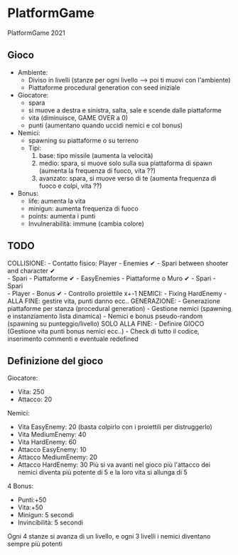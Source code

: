 # PlatformGame

PlatformGame 2021

## Gioco
- Ambiente:
  - Diviso in livelli (stanze per ogni livello --> poi ti muovi con l'ambiente)
  - Piattaforme procedural generation con seed iniziale
- Giocatore:
  - spara
  - si muove a destra e sinistra, salta, sale e scende dalle piattaforme
  - vita (diminuisce, GAME OVER a 0)
  - punti (aumentano quando uccidi nemici e col bonus)
- Nemici:
  - spawning su piattaforme o su terreno
  - Tipi:
	  1. base: tipo missile (aumenta la velocità)
	  2. medio: spara, si muove solo sulla sua piattaforma di spawn (aumenta la frequenza di fuoco, vita ??)
	  3. avanzato: spara, si muove verso di te (aumenta frequenza di fuoco e colpi, vita ??)
- Bonus:
  - life: aumenta la vita
  - minigun: aumenta frequenza di fuoco
  - points: aumenta i punti
  - Invulnerabilità: immune (cambia colore)

## TODO
COLLISIONE:
	- Contatto fisico: Player - Enemies					✔
	- Spari between shooter and character				✔	
	- Spari - Piattaforme								✔
	- EasyEnemies - Piattaforme o Muro					✔
	- Spari - Spari										
	- Player - Bonus									✔
	- Controllo proiettile x+-1
NEMICI:
	- Fixing HardEnemy
	- ALLA FINE: gestire vita, punti danno ecc..
GENERAZIONE:
	- Generazione piattaforme per stanza (procedural generation)
	- Gestione nemici (spawning e instanziamento lista dinamica)
	- Nemici e bonus pseudo-random (spawning su punteggio/livello)
SOLO ALLA FINE:
	- Definire GIOCO (Gestione vita punti bonus nemici ecc..)
	- Check di tutto il codice, inserimento commenti e eventuale redefined

## Definizione del gioco 
Giocatore:
- Vita: 250
- Attacco: 20

Nemici:
- Vita EasyEnemy: 20 (basta colpirlo con i proiettili per distruggerlo)
- Vita MediumEnemy: 40
- Vita HardEnemy: 60
- Attacco EasyEnemy: 10
- Attacco MediumEnemy: 20
- Attacco HardEnemy: 30
		Più si va avanti nel gioco più l'attacco dei nemici diventa più potente di 5
		e la loro vita si allunga di 5

4 Bonus:
- Punti:+50
- Vita:+50
- Minigun: 5 secondi 
- Invincibilità: 5 secondi

Ogni 4 stanze si avanza di un livello, e ogni 3 livelli i nemici diventano sempre più potenti 
